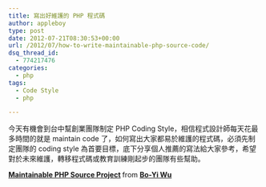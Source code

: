 ```yaml
---
title: 寫出好維護的 PHP 程式碼
author: appleboy
type: post
date: 2012-07-21T08:30:53+00:00
url: /2012/07/how-to-write-maintainable-php-source-code/
dsq_thread_id:
  - 774217476
categories:
  - php
tags:
  - Code Style
  - php

---
```

今天有機會到台中幫創業團隊制定 PHP Coding Style，相信程式設計師每天花最多時間的就是 maintain code 了，如何寫出大家都易於維護的程式碼，必須先制定團隊的 coding style 為首要目標，底下分享個人推薦的寫法給大家參考，希望對於未來維護，轉移程式碼或教育訓練剛起步的團隊有些幫助。 

<div style="margin-bottom:5px">
  <strong> <a href="http://www.slideshare.net/appleboy/maintainable-php-source-project-13712190" title="Maintainable PHP Source Project" target="_blank">Maintainable PHP Source Project</a> </strong> from <strong><a href="http://www.slideshare.net/appleboy" target="_blank">Bo-Yi Wu</a></strong>
</div>